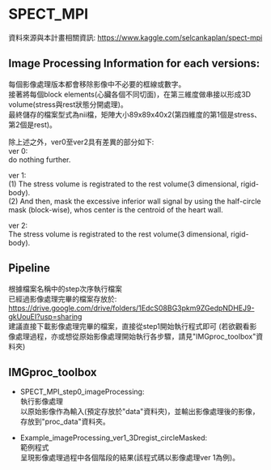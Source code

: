 # SPECT_MPI
資料來源與本計畫相關資訊: https://www.kaggle.com/selcankaplan/spect-mpi  

## Image Processing Information for each versions:  
每個影像處理版本都會移除影像中不必要的框線或數字。  
接著將每個block elements(心臟各個不同切面)，在第三維度做串接以形成3D volume(stress與rest狀態分開處理)。  
最終儲存的檔案型式為nii檔，矩陣大小89x89x40x2(第四維度的第1個是stress、第2個是rest)。  

除上述之外，ver0至ver2具有差異的部分如下:  
ver 0:  
do nothing further.  

ver 1:  
(1) The stress volume is registrated to the rest volume(3 dimensional, rigid-body).  
(2) And then, mask the excessive inferior wall signal by using the half-circle mask (block-wise), whos center is the centroid of the heart wall.  

ver 2:  
The stress volume is registrated to the rest volume(3 dimensional, rigid-body).  

## Pipeline
根據檔案名稱中的step次序執行檔案  
已經過影像處理完畢的檔案存放於: https://drive.google.com/drive/folders/1EdcS08BG3pkm9ZGedpNDHEJ9-gkUouEI?usp=sharing  
建議直接下載影像處理完畢的檔案，直接從step1開始執行程式即可
(若欲觀看影像處理過程，亦或想從原始影像處理開始執行各步驟，請見"IMGproc_toolbox"資料夾)

## IMGproc_toolbox
* SPECT_MPI_step0_imageProcessing:  
執行影像處理  
以原始影像作為輸入(預定存放於"data"資料夾)，並輸出影像處理後的影像，存放到"proc_data"資料夾。

* Example_imageProcessing_ver1_3Dregist_circleMasked:  
範例程式  
呈現影像處理過程中各個階段的結果(該程式碼以影像處理ver 1為例)。
